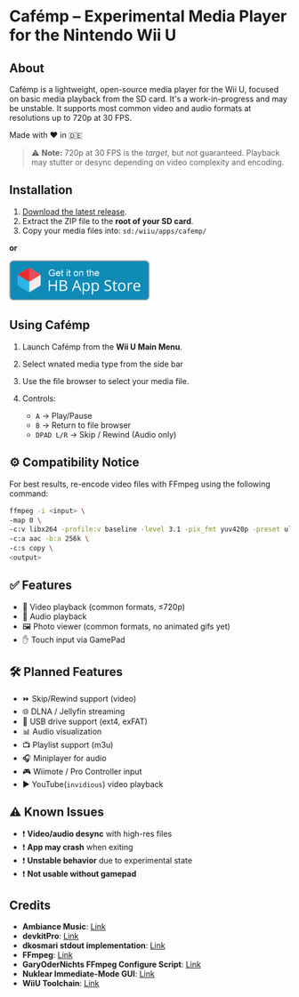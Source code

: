 # Cafémp – Experimental Media Player for the Nintendo Wii U

## About

Cafémp is a lightweight, open-source media player for the Wii U, focused on basic media playback from the SD card. It's a work-in-progress and may be unstable. It supports most common video and audio formats at resolutions up to 720p at 30 FPS.

Made with ❤️ in 🇩🇪

> ⚠️ **Note:** 720p at 30 FPS is the *target*, but not guaranteed. Playback may stutter or desync depending on video complexity and encoding.  

## Installation

1. [Download the latest release](https://github.com/whateveritwas/cafemp/releases/latest).
2. Extract the ZIP file to the **root of your SD card**.
3. Copy your media files into: `sd:/wiiu/apps/cafemp/`

**or**

<p align="left">
  <a href="https://hb-app.store/wiiu/cafmediaplayer">
    <img src="branding/hbasbadge-wiiu.png" alt="Get it on the Homebrew App Store!" width="50%" height="50%">
  </a>
</p>

## Using Cafémp

1. Launch Cafémp from the **Wii U Main Menu**.
2. Select wnated media type from the side bar
3. Use the file browser to select your media file.
3. Controls:

   * `A` → Play/Pause
   * `B` → Return to file browser
   * `DPAD L/R` → Skip / Rewind (Audio only)

## ⚙️ Compatibility Notice

For best results, re-encode video files with FFmpeg using the following command:

```bash
ffmpeg -i <input> \
-map 0 \
-c:v libx264 -profile:v baseline -level 3.1 -pix_fmt yuv420p -preset ultrafast -tune fastdecode -crf 23 -vf "scale=-2:480" \
-c:a aac -b:a 256k \
-c:s copy \
<output>
```

## ✅ Features

* 💼 Video playback (common formats, ≤720p)
* 🎵 Audio playback
* 🖼️ Photo viewer (common formats, no animated gifs yet)
* ✋ Touch input via GamePad

## 🛠️ Planned Features

* ⏩ Skip/Rewind support (video)
* 🌐 DLNA / Jellyfin streaming
* 📀 USB drive support (ext4, exFAT)
* 📊 Audio visualization
* 📺 Playlist support (m3u)
* 🎧 Miniplayer for audio
* 🎮 Wiimote / Pro Controller input
* ▶️ YouTube(`invidious`) video playback

## ⚠️ Known Issues

* ❗ **Video/audio desync** with high-res files
* ❗ **App may crash** when exiting
* ❗ **Unstable behavior** due to experimental state
* ❗ **Not usable without gamepad** 

## Credits

* **Ambiance Music**: [Link](https://freesound.org/people/LightMister/sounds/769925/?)
* **devkitPro**: [Link](https://github.com/devkitPro)
* **dkosmari stdout implementation**: [Link](https://github.com/dkosmari/devkitpro-autoconf/blob/main/examples/wiiu/sdl2-swkbd/src/stdout.cpp)
* **FFmpeg**: [Link](https://github.com/FFmpeg/FFmpeg/)
* **GaryOderNichts FFmpeg Configure Script**: [Link](https://github.com/GaryOderNichts/FFmpeg-wiiu/blob/master/configure-wiiu)
* **Nuklear Immediate-Mode GUI**: [Link](https://github.com/Immediate-Mode-UI/Nuklear)
* **WiiU Toolchain**: [Link](https://github.com/devkitPro/wut)
